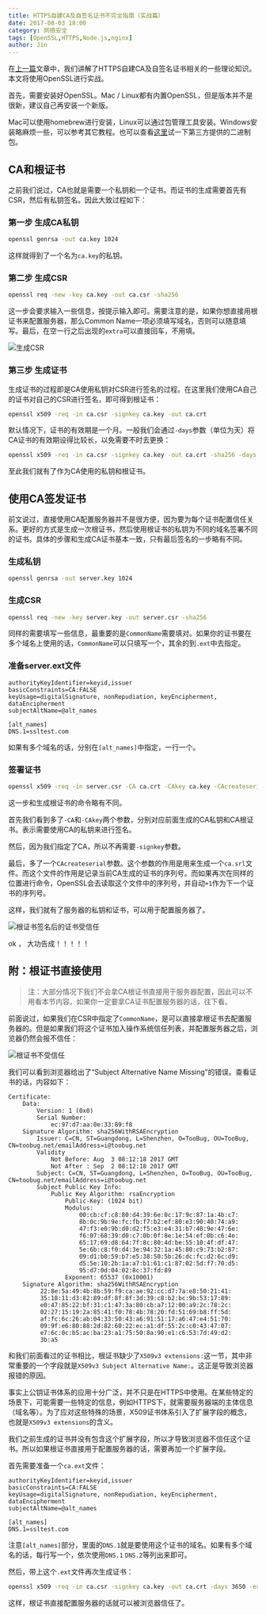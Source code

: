 ```yaml
---
title: HTTPS自建CA及自签名证书不完全指南（实战篇）
date: 2017-08-03 18:00
category: 网络安全
tags: [OpenSSL,HTTPS,Node.js,nginx]
author: Jin
---
```


在[上一篇](/posts/2017-07-17-https-certificate/)文章中，我们讲解了HTTPS自建CA及自签名证书相关的一些理论知识。本文将使用OpenSSL进行实战。

首先，需要安装好OpenSSL。Mac / Linux都有内置OpenSSL，但是版本并不是很新，建议自己再安装一个新版。

Mac可以使用homebrew进行安装，Linux可以通过包管理工具安装。Windows安装略麻烦一些，可以参考其它教程。也可以查看[这里](https://wiki.openssl.org/index.php/Binaries)试一下第三方提供的二进制包。

<!-- more -->

## CA和根证书

之前我们说过，CA也就是需要一个私钥和一个证书。而证书的生成需要首先有CSR，然后有私钥签名。因此大致过程如下：

### 第一步 生成CA私钥

```sh
openssl genrsa -out ca.key 1024
```

这样就得到了一个名为`ca.key`的私钥。

### 第二步 生成CSR

```sh
openssl req -new -key ca.key -out ca.csr -sha256
```

这一步会要求输入一些信息，按提示输入即可。需要注意的是，如果你想直接用根证书来配置服务器，那么Common Name一项必须填写域名，否则可以随意填写。最后，在空一行之后出现的`extra`可以直接回车，不用填。

![生成CSR](/images/2017-08-03-https-certificate/01-ca_key.png)

### 第三步 生成证书

生成证书的过程即是CA使用私钥对CSR进行签名的过程。在这里我们使用CA自己的证书对自己的CSR进行签名，即可得到根证书：

```sh
openssl x509 -req -in ca.csr -signkey ca.key -out ca.crt
```

默认情况下，证书的有效期是一个月。一般我们会通过`-days`参数（单位为天）将CA证书的有效期设得比较长，以免需要不时去更换：

```sh
openssl x509 -req -in ca.csr -signkey ca.key -out ca.crt -sha256 -days 3650
```

至此我们就有了作为CA使用的私钥和根证书。

## 使用CA签发证书

前文说过，直接使用CA配置服务器并不是很方便，因为要为每个证书配置信任关系。更好的方式是生成一次根证书，然后使用根证书的私钥为不同的域名签署不同的证书。具体的步骤和生成CA证书基本一致，只有最后签名的一步略有不同。

### 生成私钥

```sh
openssl genrsa -out server.key 1024
```

### 生成CSR

```sh
openssl req -new -key server.key -out server.csr -sha256
```

同样的需要填写一些信息，最重要的是`CommonName`需要填对。如果你的证书要在多个域名上使用的话，`CommonName`可以只填写一个，其余的到`.ext`中去指定。

### 准备server.ext文件

```
authorityKeyIdentifier=keyid,issuer
basicConstraints=CA:FALSE
keyUsage=digitalSignature, nonRepudiation, keyEncipherment, dataEncipherment
subjectAltName=@alt_names

[alt_names]
DNS.1=ssltest.com
```

如果有多个域名的话，分别在`[alt_names]`中指定，一行一个。

### 签署证书

```sh
openssl x509 -req -in server.csr -CA ca.crt -CAkey ca.key -CAcreateserial -out server.crt -extfile server.ext -sha256 -days 365
```

这一步和生成根证书的命令略有不同。

首先我们看到多了`-CA`和`-CAkey`两个参数，分别对应前面生成的CA私钥和CA根证书。表示需要使用CA的私钥来进行签名。

然后，因为我们指定了CA，所以不再需要`-signkey`参数。

最后，多了一个`CAcreateserial`参数。这个参数的作用是用来生成一个`ca.srl`文件。而这个文件的作用是记录当前CA生成的证书的序列号。而如果再次在同样的位置进行命令，OpenSSL会去读取这个文件中的序列号，并自动`+1`作为下一个证书的序列号。

这样，我们就有了服务器的私钥和证书，可以用于配置服务器了。

![根证书签名后的证书受信任](/images/2017-08-03-https-certificate/03-ca_signed_cert.png)

ok ， 大功告成！！！！！

## 附：根证书直接使用

> 注：大部分情况下我们不会拿CA根证书直接用于服务器配置，因此可以不用看本节内容。如果你一定要拿CA证书配置服务器的话，往下看。

前面说过，如果我们在CSR中指定了`CommonName`，是可以直接拿根证书去配置服务器的。但是如果我们将这个证书加入操作系统信任列表，并配置服务器之后，浏览器仍然会报不信任：

![根证书不受信任](/images/2017-08-03-https-certificate/02-ca_cert_invalid.png)

我们可以看到浏览器给出了“Subject Alternative Name Missing”的错误。查看证书的话，内容如下：

```
Certificate:
    Data:
        Version: 1 (0x0)
        Serial Number:
            ec:97:d7:aa:0e:33:89:f8
    Signature Algorithm: sha256WithRSAEncryption
        Issuer: C=CN, ST=Guangdong, L=Shenzhen, O=TooBug, OU=TooBug, CN=toobug.net/emailAddress=i@toobug.net
        Validity
            Not Before: Aug  3 08:12:18 2017 GMT
            Not After : Sep  2 08:12:18 2017 GMT
        Subject: C=CN, ST=Guangdong, L=Shenzhen, O=TooBug, OU=TooBug, CN=toobug.net/emailAddress=i@toobug.net
        Subject Public Key Info:
            Public Key Algorithm: rsaEncryption
                Public-Key: (1024 bit)
                Modulus:
                    00:cb:cf:c8:80:d4:39:6e:0c:17:9c:87:1a:4b:c7:
                    8b:0c:9b:9e:fc:fb:f7:b2:ef:80:e3:90:40:74:a9:
                    47:f3:e0:9b:d0:d2:f5:e3:e4:31:b7:40:9e:47:6e:
                    f6:07:68:39:d0:c7:0b:0f:8e:1e:54:ef:0b:c6:4e:
                    65:17:69:d8:64:7f:8c:80:4d:be:55:10:4f:df:47:
                    5e:6b:c8:f0:d4:3e:94:32:1a:45:80:c9:73:b2:87:
                    09:d1:b0:59:b7:e5:38:50:5b:26:dc:fc:d2:6c:d9:
                    d5:5e:10:2b:1a:a7:b1:61:c1:87:02:5d:f7:70:d5:
                    95:d7:0d:04:02:8c:37:fd:89
                Exponent: 65537 (0x10001)
    Signature Algorithm: sha256WithRSAEncryption
         22:8e:5a:49:4b:8b:59:f9:ca:ae:92:cc:d7:7a:e8:50:21:41:
         35:18:11:d3:82:89:df:8f:8f:3d:39:c8:b2:bc:9b:53:17:89:
         e0:47:85:22:bf:31:c1:47:3a:80:cb:a7:12:00:a9:2c:78:2c:
         02:27:15:19:2a:85:41:f0:78:4b:78:20:fd:51:69:b8:ff:5d:
         af:fc:6c:26:ab:04:33:50:43:a6:91:51:17:a6:47:e4:51:70:
         09:9f:e6:80:88:2d:82:60:22:ec:a1:df:55:2c:c0:43:47:07:
         e7:6c:0c:b5:ac:ba:23:a1:75:50:8a:90:e1:c6:53:7d:49:d2:
         3b:a5
```

和我们前面看过的证书相比，根证书缺少了`X509v3 extensions:`这一节，其中非常重要的一个字段就是`X509v3 Subject Alternative Name:`。这正是导致浏览器报错的原因。

事实上公钥证书体系的应用十分广泛，并不只是在HTTPS中使用。在某些特定的场景下，可能需要一些特定的信息，例如HTTPS下，就需要服务器端的主体信息（域名等）。为了应对这些特殊的场景，X509证书体系引入了扩展字段的概念，也就是`X509v3 extensions`的含义。

我们之前生成的证书并没有包含这个扩展字段，所以才导致浏览器不信任这个证书。所以如果根证书直接用于配置服务器的话，需要再加一个扩展字段。

首先需要准备一个`ca.ext`文件：

```
authorityKeyIdentifier=keyid,issuer
basicConstraints=CA:FALSE
keyUsage=digitalSignature, nonRepudiation, keyEncipherment, dataEncipherment
subjectAltName=@alt_names

[alt_names]
DNS.1=ssltest.com
```

注意`[alt_names]`部分，里面的`DNS.1`就是要使用这个证书的域名。如果有多个域名的话，每行写一个，依次使用`DNS.1` `DNS.2`等列出来即可。

然后，带上这个`.ext`文件再次生成证书：

```sh
openssl x509 -req -in ca.csr -signkey ca.key -out ca.crt -days 3650 -extfile ca.ext  
```

这样，根证书直接配置服务器的话就可以被浏览器信任了。